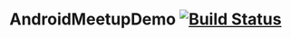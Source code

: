 # AndroidMeetupDemo [![Build Status](https://travis-ci.org/zinuzoid/AndroidMeetupDemo.svg?branch=master)](https://travis-ci.org/zinuzoid/AndroidMeetupDemo)

